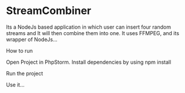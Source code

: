 # StreamCombiner

Its a NodeJs based application in which user can insert four random streams and It will then combine them into one. It uses FFMPEG, and its wrapper of NodeJs...

How to run 

Open Project in PhpStorm. 
Install dependencies by using npm install

Run the project

Use it... 
